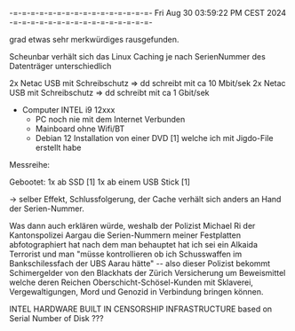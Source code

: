 -=-=-=-=-=-=-=-=-=-=-=-=-=-=-=-=-
Fri Aug 30 03:59:22 PM CEST 2024
-=-=-=-=-=-=-=-=-=-=-=-=-=-=-=-=-

grad etwas sehr merkwürdiges rausgefunden.

Scheunbar verhält sich das Linux Caching je nach SerienNummer des Datenträger unterschiedlich

2x Netac USB mit Schreibschutz => dd schreibt mit ca 10 Mbit/sek
2x Netac USB mit Schreibschutz => dd schreibt mit ca  1 Gbit/sek

* Computer INTEL i9 12xxx
  * PC noch nie mit dem Internet Verbunden
  * Mainboard ohne Wifi/BT
  * Debian 12 Installation von einer DVD [1] welche ich mit Jigdo-File erstellt habe
  
Messreihe:

Gebootet:
 1x ab SSD [1]
 1x ab einem USB Stick [1]

-> selber Effekt, Schlussfolgerung, der Cache verhält sich anders an Hand der Serien-Nummer.


Was dann auch erklären würde, weshalb der Polizist Michael Ri der Kantonspolizei Aargau die Serien-Nummern meiner Festplatten abfotographiert hat nach dem man behauptet hat ich sei ein Alkaida Terrorist und man "müsse kontrollieren ob ich Schusswaffen im Bankschilessfach der UBS Aarau hätte" -- also dieser Polizist bekommt Schimergelder von den Blackhats der Zürich Versicherung um Beweismittel welche deren Reichen Oberschicht-Schösel-Kunden mit Sklaverei, Vergewaltigungen, Mord und Genozid in Verbindung bringen können.

INTEL HARDWARE BUILT IN CENSORSHIP INFRASTRUCTURE based on Serial Number of Disk ???

